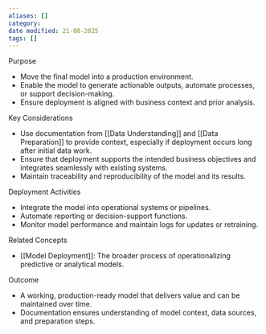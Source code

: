 ```yaml
---
aliases: []
category:
date modified: 21-08-2025
tags: []
---
```

Purpose

* Move the final model into a production environment.
* Enable the model to generate actionable outputs, automate processes, or support decision-making.
* Ensure deployment is aligned with business context and prior analysis.

Key Considerations

* Use documentation from [[Data Understanding]] and [[Data Preparation]] to provide context, especially if deployment occurs long after initial data work.
* Ensure that deployment supports the intended business objectives and integrates seamlessly with existing systems.
* Maintain traceability and reproducibility of the model and its results.

Deployment Activities

* Integrate the model into operational systems or pipelines.
* Automate reporting or decision-support functions.
* Monitor model performance and maintain logs for updates or retraining.

Related Concepts

* [[Model Deployment]]: The broader process of operationalizing predictive or analytical models.

Outcome

* A working, production-ready model that delivers value and can be maintained over time.
* Documentation ensures understanding of model context, data sources, and preparation steps.